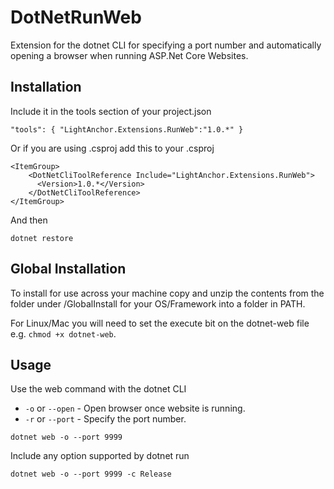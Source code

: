 # DotNetRunWeb

Extension for the dotnet CLI for specifying a port number and automatically opening a browser when running ASP.Net Core Websites.

## Installation

Include it in the tools section of your project.json

`"tools": {
     "LightAnchor.Extensions.RunWeb":"1.0.*"
}`

Or if you are using .csproj add this to your .csproj 

```
<ItemGroup>
    <DotNetCliToolReference Include="LightAnchor.Extensions.RunWeb">
      <Version>1.0.*</Version>
    </DotNetCliToolReference>
</ItemGroup>
```

And then

`dotnet restore`

## Global Installation

To install for use across your machine copy and unzip the contents from the folder under /GlobalInstall
for your OS/Framework into a folder in PATH. 

For Linux/Mac you will need to set the execute bit on the dotnet-web file e.g. `chmod +x dotnet-web`.

## Usage

Use the web command with the dotnet CLI

* `-o` or `--open` - Open browser once website is running.
* `-r` or `--port` - Specify the port number.

`dotnet web -o --port 9999`

Include any option supported by dotnet run

`dotnet web -o --port 9999 -c Release`
